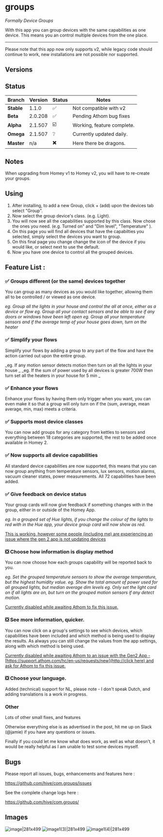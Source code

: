 # groups
_Formally Device Groups_

With this app you can group devices with the same capabilities as one device. This means you an control multiple devices from the one place.

---

Please note that this app now only supports v2, while legacy code should continue to work, new installations are not possible nor supported.

## Versions


## Status

| Branch | Version | Status | Notes|
|---|---|---|---|
|**Stable** |1.1.0|:white_check_mark:|Not compatible with v2|
|**Beta** |2.0.208|:white_check_mark:|Pending Athom bug fixes|
|**Alpha** |2.1.507|:ballot_box_with_check:|Working, feature complete.|
|**Omega** |2.1.507|:grey_question:|Currently updated daily.|
|**Master** |n/a|:heavy_multiplication_x:|Here there be dragons.|


## Notes

When upgrading from Homey v1 to Homey v2, you will have to re-create your groups.


## Using

1. After installing, to add a new Group, click  + (add) upon the devices tab select "Group".
2. Now select the group device's class. (e.g. Light).
3. You will now see all the capabilities supported by this class. Now chose the ones you need. (e.g. Turned on" and "Dim level", "Temperature" ).
4. On this page you will find all devices that have the capabilties you selected, simply select the devices you want to group.
5. On this final page you change change the icon of the device if you would like, or select next to use the default.
6. Now you have one device to control all the grouped devices.

## Feature List :

###  :white_check_mark: Groups different  (or the same) devices together
You can group as many devices as you would like together, allowing them all to be controlled / or viewed as one device.

_eg. Group all the lights in your house and control the all at once, either as a device or flow_
_eg. Group all your contact sensors and be able to see if any doors or windows have been left open_
_eg. Group all your temperature sensors and if the average temp of your house goes down, turn on the heater_

### :white_check_mark: Simplify your flows
Simplify your flows by adding a group to any part of the flow and have the action carried out upon the entire group.

_eg. If any motion sensor detects motion then turn on all the lights in your house  _
_eg. If the sum of power used by all devices is greater 700W then turn set all the heaters in your house for 5 min _


### :white_check_mark: Enhance your flows
Enhance your flows by having them only trigger when you want, you can even make it so that a group will only turn on if the (sum, average, mean average, min, max) meets a criteria.

###  :white_check_mark: Supports most device classes
You can now add groups for any category from kettles to sensors and everything between 18 categories are supported, the rest to be added once available in Homey 2.

### :white_check_mark: Now supports all device capabilities
All standard device capabilities are now supported, this means that you can now group anything from  temperature sensors, lux sensors, motion alarms, vacuum cleaner states, power measurements. All 72 capabilities have been added.

### :white_check_mark: Give feedback on device status

Your group cards will now give feedback if something changes with in the group, either in or outside of the Homey App.

_eg. In a grouped set of Hue lights, if you change the colour of the lights to red with in the Hue app, your device group card will now show as red._

<ins>This is working, however some people (including me) are experiencing an issue where the gen 2 app is not updating devices</ins>

### :negative_squared_cross_mark: Choose how information is display method

You can now choose how each groups capability will be reported back to you.

_eg. Set the grouped temperature sensors to show the average temperature, but the highest humidity value._
_eg. Show the total amount of power used for all grouped lights, but median average dim levels_
_eg. Only set the light card on if all lights are on, but turn on the grouped motion sensors if any detect motion._

<ins>Currently disabled while awaiting Athom to fix [this issue](https://github.com/athombv/homey-apps-sdk-issues/issues/4).</ins>

### :negative_squared_cross_mark: See more information, quicker.
You can now click on a group's settings to see which devices, which capabilities have been included and which method is being used to display the results. As always you can still change the values from the app settings, along with which method is being used.

<ins>Currently disabled while awaiting Athom to an issue with the Gen2 App - [https://support.athom.com/hc/en-us/requests/new](http://click here) and ask for Athom to fix this issue.</ins>

### :negative_squared_cross_mark: Choose your language.
Added (technical) support for NL, please note - I don't speak Dutch, and adding translations is a work in progress.


### Other

Lots of other small fixes, and features

Otherwise everything else is as advertised in the post, hit me up on Slack (@jamie) if you have any questions or issues.

Finally if you could let me know what does work, as well as what doesn’t, it would be really helpful as I am unable to test some devices myself.



## Bugs

Please report all issues, bugs, enhancements and features here :

https://github.com/hive/com.groups/issues

See the complete change logs here :

https://github.com/hive/com.groups/

## Images

![image|281x499](upload://4L9fRI7M73Q3Na1lCXq9okP7bPd.png)
![image1(3)|281x499](upload://rtE0RAmbDzgnTeQOQQG7xD0zI68.jpeg)
![image1(4)|281x499](upload://eOK5qSUEAnhCkuhfxdmHyIrERaI.png)
